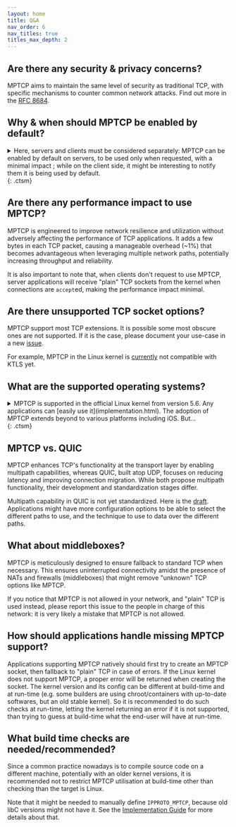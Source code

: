 ```yaml
---
layout: home
title: Q&A
nav_order: 6
nav_titles: true
titles_max_depth: 2
---
```


## Are there any security & privacy concerns?
MPTCP aims to maintain the same level of security as traditional TCP, with
specific mechanisms to counter common network attacks. Find out more in the
[RFC 8684](https://datatracker.ietf.org/doc/html/rfc8684#name-security-considerations).

## Why & when should MPTCP be enabled by default?
<details markdown="block">
<summary>Here, servers and clients must be considered separately: MPTCP can be
enabled by default on servers, to be used only when requested, with a minimal
impact ; while on the client side, it might be interesting to notify them it is
being used by default. </summary>

- Clients are usually the main beneficiaries of MPTCP, but it is mainly worth it
  to enable MPTCP when users have [configured](setup.html#using-multiple-ip-addresses)
  their system to make use of its multipath capability. Still, even when only
  one network interface is available, MPTCP can be useful in mobility use-cases:
  when often switching from one network to another without stopping the
  connections. When servers don't support MPTCP, the connection continues in
  "plain" TCP.

- Servers usually don't directly benefit from MPTCP, because they are not moving,
  and with fast and reliable connections. But their client will, and it will be
  useful for the servers too: letting them switch from one network to another
  without disconnection, not to restart a long operation again ; having faster
  connections, not to hold a transfer for a too long time, etc. We recommend
  enabling MPTCP on servers by default to let users choosing whether to use
  MPTCP. When clients don't request to use MPTCP, server applications will
  receive "plain" TCP sockets from the kernel when connections are `accept`ed,
  making the performance impact minimal.
</details> {: .ctsm}

## Are there any performance impact to use MPTCP?
MPTCP is engineered to improve network resilience and utilization without
adversely affecting the performance of TCP applications. It adds a few bytes in
each TCP packet, causing a manageable overhead (~1%) that becomes advantageous
when leveraging multiple network paths, potentially increasing throughput and
reliability.

It is also important to note that, when clients don't request to use MPTCP,
server applications will receive "plain" TCP sockets from the kernel when
connections are `accept`ed, making the performance impact minimal.

## Are there unsupported TCP socket options?
MPTCP support most TCP extensions. It is possible some most obscure ones are not
supported. If it is the case, please document your use-case in a new
[issue](https://github.com/multipath-tcp/mptcp_net-next/issues/).

For example, MPTCP in the Linux kernel is [currently](https://github.com/multipath-tcp/mptcp_net-next/issues/480)
not compatible with KTLS yet.

## What are the supported operating systems?
<details markdown="block">
<summary>MPTCP is supported in the official Linux kernel from version 5.6. Any
applications can [easily use it](implementation.html). The adoption of MPTCP
extends beyond to various platforms including iOS. But... </summary>

The usage of MPTCP on IOS is somehow restricted:
- It is easy only when applications use their
  [SDK](https://developer.apple.com/documentation/foundation/nsurlsessionconfiguration/improving_network_reliability_using_multipath_tcp)
- If not, it looks like applications need to use private libraries (we are not
  even sure the headers are available) with specific functions to create sockets
  that are apparently not documented, e.g.
  [OpenSSH for IOS](https://github.com/apple-oss-distributions/OpenSSH/blob/main/openssh/sshconnect.c#L487).
  (This might change in the future.)

On FreeBSD, there was an ongoing implementation, but that was years ago, and not
working today according to
[this](http://www-cs-students.stanford.edu/~sjac/freebsd_mptcp_info.html).

There are other implementations, but on specific systems (Citrix load balancer,
userspace, etc.): more details [here](http://blog.multipath-tcp.org/blog/html/2018/12/15/apple_and_multipath_tcp.html).

It is possible to use MPTCP on Windows with
[WSL2](https://perso.uclouvain.be/tom.barbette/mptcp-on-windows-with-wsl2/).
</details> {: .ctsm}

## MPTCP vs. QUIC
MPTCP enhances TCP's functionality at the transport layer by enabling multipath
capabilities, whereas QUIC, built atop UDP, focuses on reducing latency and
improving connection migration. While both propose multipath functionality,
their development and standardization stages differ.

Multipath capability in QUIC is not yet standardized. Here is the
[draft](https://quicwg.org/multipath/draft-ietf-quic-multipath.html).
Applications might have more configuration options to be able to select the
different paths to use, and the technique to use to data over the different
paths.

## What about middleboxes?
MPTCP is meticulously designed to ensure fallback to standard TCP when necessary.
This ensures uninterrupted connectivity amidst the presence of NATs and
firewalls (middleboxes) that might remove "unknown" TCP options like MPTCP.

If you notice that MPTCP is not allowed in your network, and "plain" TCP is used
instead, please report this issue to the people in charge of this network: it is
very likely a mistake that MPTCP is not allowed.

## How should applications handle missing MPTCP support?
Applications supporting MPTCP natively should first try to create an MPTCP
socket, then fallback to "plain" TCP in case of errors. If the Linux kernel does
not support MPTCP, a proper error will be returned when creating the socket. The
kernel version and its config can be different at build-time and at run-time
(e.g. some builders are using chroot/containers with up-to-date softwares, but
an old stable kernel). So it is recommended to do such checks at run-time,
letting the kernel returning an error if it is not supported, than trying to
guess at build-time what the end-user will have at run-time.

## What build time checks are needed/recommended?
Since a common practice nowadays is to compile source code on a different
machine, potentially with an older kernel versions, it is recommended not to
restrict MPTCP utilisation at build-time other than checking than the target is
Linux.

Note that it might be needed to manually define `IPPROTO_MPTCP`, because old
libC versions might not have it. See the [Implementation Guide](implementation.html)
for more details about that.
